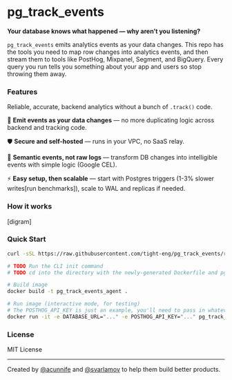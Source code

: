 # pg_track_events

**Your database knows what happened — why aren’t you listening?**

`pg_track_events` emits analytics events as your data changes. This repo has the tools you need to map row changes into analytics events, and then stream them to tools like PostHog, Mixpanel, Segment, and BigQuery. Every query you run tells you something about your app and users so stop throwing them away.

### Features

Reliable, accurate, backend analytics without a bunch of `.track()` code.

🔄 **Emit events as your data changes** — no more duplicating logic across backend and tracking code.

🛡️ **Secure and self-hosted** — runs in your VPC, no SaaS relay.

🧠 **Semantic events, not raw logs** — transform DB changes into intelligible events with simple logic (Google CEL).

⚡️ **Easy setup, then scalable** — start with Postgres triggers (1-3% slower writes[run benchmarks]), scale to WAL and replicas if needed.

### How it works

[digram]

### Quick Start

```bash
curl -sSL https://raw.githubusercontent.com/tight-eng/pg_track_events/refs/heads/main/install.sh | bash
```

```bash
# TODO Run the CLI init command
# TODO cd into the directory with the newly-generated Dockerfile and pg_track_events.config.yaml

# Build image
docker build -t pg_track_events_agent .

# Run image (interactive mode, for testing)
# The POSTHOG_API_KEY is just an example, you'll need to pass in whatever env vars you're referencing from your pg_track_events.config.yaml file
docker run -it -e DATABASE_URL="..." -e POSTHOG_API_KEY="..." pg_track_events_agent
```

### License

MIT License

---

Created by [@acunnife](https://github.com/acunniffe) and [@svarlamov](https://github.com/svarlamov) to help them build better products.
